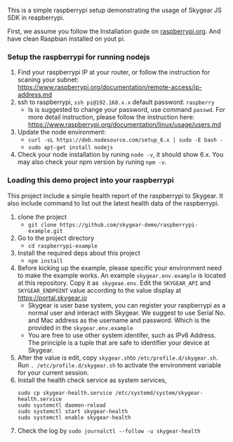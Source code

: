 This is a simple raspberrypi setup demonstrating the usage of Skygear JS SDK in
reapberrypi.

First, we assume you follow the Installation guide on 
[raspberrypi.org](https://www.raspberrypi.org/documentation/installation/).
And have clean Raspbian installed on yout pi.

### Setup the raspberrypi for running nodejs
1. Find your raspberrypi IP at your router, or follow the instruction for
   scaning your subnet:
   https://www.raspberrypi.org/documentation/remote-access/ip-address.md
1. ssh to raspberrypi, `ssh pi@192.168.x.x` default password: `raspberry`
   - Is is suggested to change your password, use command `passwd`. For more
     detail instruction, please follow the instruction here:
     https://www.raspberrypi.org/documentation/linux/usage/users.md 
1. Update the node environment:
    - `curl -sL https://deb.nodesource.com/setup_6.x | sudo -E bash -`
    - `sudo apt-get install nodejs`
1. Check your node installation by runing `node -v`, it should show 6.x. You may
   also check your npm version by runing `npm -v`.


### Loading this demo project into your raspberrypi

This project include a simple health report of the raspberrypi to Skygear. It
also include command to list out the latest health data of the raspberrypi.

1. clone the project
   - `git clone https://github.com/skygear-demo/raspberrypi-example.git`
1. Go to the project directory
   - `cd raspberrypi-example`
1. Install the required deps about this project
   - `npm install`
1. Before kicking up the example, please specific your environment need to
   make the example works. An example `skygear.env.example` is located at this
   repository. Copy it as` skygeae.env`. Edit the `SKYGEAR_API` and
   `SKYGEAR_ENDPOINT` value according to the value display at
   https://portal.skygear.io
    -  Skygear is user base system, you can register your raspberrypi as a normal
       user and interact with Skygear. We suggest to use Serial No. and Mac
       address as the username and password. Which is the provided in the
       `skygear.env.example` 
    -  You are free to use other system identifer, such as IPv6 Address. The
       principle is a tuple that are safe to identifier your device at Skygear.
1. After the value is edit, copy `skygear.sh`to `/etc/profile.d/skygear.sh`.
   Run `. /etc/profile.d/skygear.sh` to activate the environment variable for
   your current session.
1. Install the health check service as system services,
   ``` shell
   sudo cp skygear-health.service /etc/systemd/system/skygear-health.service
   sudo systemctl daemon-reload
   sudo systemctl start skygear-health
   sudo systemctl enable skygear-health
   ```
1. Check the log by `sudo journalctl --follow -u skygear-health`

